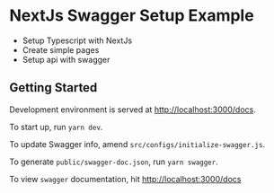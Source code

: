 # NextJs Swagger Setup Example

- Setup Typescript with NextJs
- Create simple pages
- Setup api with swagger

## Getting Started

Development environment is served at [http://localhost:3000/docs](http://localhost:3000/docs).

To start up, run `yarn dev`.

To update Swagger info, amend `src/configs/initialize-swagger.js`.

To generate `public/swagger-doc.json`, run `yarn swagger`.

To view `swagger` documentation, hit [http://localhost:3000/docs](http://localhost:3000/docs)
